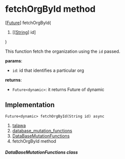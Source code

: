 
<div>

# fetchOrgById method

</div>


[[Future](https://api.flutter.dev/flutter/dart-core/Future-class.html)]
fetchOrgById(

1.  [[[String](https://api.flutter.dev/flutter/dart-core/String-class.md)]
    id]

)



This function fetch the organization using the `id` passed.

**params**:

-   `id`: id that identifies a particular org

**returns**:

-   `Future<dynamic>`: it returns Future of dynamic



## Implementation

``` language-dart
Future<dynamic> fetchOrgById(String id) async 
```







1.  [talawa](../../index.md)
2.  [database_mutation_functions](../../services_database_mutation_functions/)
3.  [DataBaseMutationFunctions](../../services_database_mutation_functions/DataBaseMutationFunctions-class.md)
4.  fetchOrgById method

##### DataBaseMutationFunctions class







